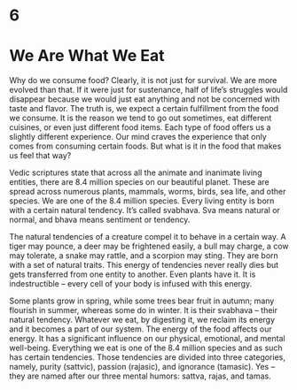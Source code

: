 # 6
# We Are What We Eat

Why do we consume food? Clearly, it is not just for survival. We are more evolved than that. If it were just for sustenance, half of life’s struggles would disappear because we would just eat anything and not be concerned with taste and flavor. The truth is, we expect a certain fulfillment from the food we consume. It is the reason we tend to go out sometimes, eat different cuisines, or even just different food items. Each type of food offers us a slightly different experience. Our mind craves the experience that only comes from consuming certain foods. But what is it in the food that makes us feel that way?

Vedic scriptures state that across all the animate and inanimate living entities, there are 8.4 million species on our beautiful planet. These are spread across numerous plants, mammals, worms, birds, sea life, and other species. We are one of the 8.4 million species. Every living entity is born with a certain natural tendency. It’s called svabhava. Sva means natural or normal, and bhava means sentiment or tendency.

The natural tendencies of a creature compel it to behave in a certain way. A tiger may pounce, a deer may be frightened easily, a bull may charge, a cow may tolerate, a snake may rattle, and a scorpion may sting. They are born with a set of natural traits. This energy of tendencies never really dies but gets transferred from one entity to another. Even plants have it. It is indestructible – every cell of your body is infused with this energy.

Some plants grow in spring, while some trees bear fruit in autumn; many flourish in summer, whereas some do in winter. It is their svabhava – their natural tendency. Whatever we eat, by digesting it, we reclaim its energy and it becomes a part of our system. The energy of the food affects our energy. It has a significant influence on our physical, emotional, and mental well-being. Everything we eat is one of the 8.4 million species and as such has certain tendencies. Those tendencies are divided into three categories, namely, purity (sattvic), passion (rajasic), and ignorance (tamasic). Yes – they are named after our three mental humors: sattva, rajas, and tamas.
